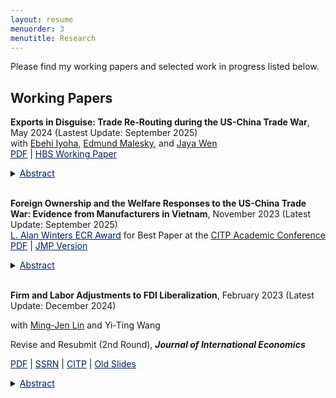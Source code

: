 ```yaml
---
layout: resume
menuorder: 3
menutitle: Research
---
```


Please find my working papers and selected work in progress listed below.

## Working Papers

**Exports in Disguise: Trade Re-Routing during the US-China Trade War**, <br> 
May 2024 (Lastest Update: September 2025) <br>
with <a href="https://ebehii.github.io/" target="_blank">Ebehi Iyoha</a>, <a href="https://sites.duke.edu/malesky/" target="_blank">Edmund Malesky</a>, and <a href="https://www.jayawen.com/" target="_blank">Jaya Wen</a> <br> 
<a href="https://sungjuwu.github.io/documents/Vietnam_rerouting_paper.pdf" target="_blank"><span style="color:#012169"><u>PDF</u></span></a> | <a href="https://www.hbs.edu/ris/Publication%20Files/24-072_a50d1294-e645-4a28-b1f1-ec4e86bd20e4.pdf" target="_blank"><span style="color:#012169"><u>HBS Working Paper</u></span></a> <br>
<details>
    <summary><span style="color:#012169"><u>Abstract</u></span></summary><p>Countries increasingly deploy origin-specific tariffs as geopolitical instruments, and the 2018 US–China trade war is a leading example. Prior research has found that this conflict triggered substantial trade reallocation; however, the proportion of these changes attributable to evasive rerouting versus production relocation remains unclear. We address this gap by introducing a general, replicable rerouting measure, which we apply to transaction-level data from Vietnam during the 2018-2019 trade war. Exploiting variation in tariff exposure and timing, we show that the share of Vietnam’s exports to the US rerouted from China increased by 1.74 percentage points for the average tariff hike, and the increase was driven by new establishments and Chinese-owned firms. Our decomposition of Vietnam’s export growth to the US between 2018 and 2021 suggests that 8.8% of the $52.8 billion increase was due to rerouting whereas 39.8% reflected domestic value-added.</p>
</details> <br>

**Foreign Ownership and the Welfare Responses to the US-China Trade War: Evidence from Manufacturers in Vietnam**, November 2023 (Latest Update: September 2025) <br>
<a href="https://sungjuwu.github.io/documents/Best_paper_award_CITP_2025.pdf" target="_blank"><span style="color:#012169"><u>L. Alan Winters ECR Award</u></span></a> for Best Paper at the <a href="https://citp.ac.uk/academic-conference-2025" target="_blank">CITP Academic Conference</a> <br>
<a href="https://sungjuwu.github.io/documents/JMP_sungjuwu.pdf" target="_blank"><span style="color:#012169"><u>PDF</u></span></a> | <a href="https://sungjuwu.github.io/documents/JMP_sungjuwu_old.pdf" target="_blank"><span style="color:#012169"><u>JMP Version</u></span></a>
<details>
    <summary><span style="color:#012169"><u>Abstract</u></span></summary><p>This paper studies the welfare implications of the US–China trade war in Vietnam. Utilizing an enterprise survey in Vietnam that covers the universe of registered firms with information on their capital ownership, I provide novel evidence that Vietnam’s positive responses in employment and exports in 2017–2019 are driven mainly by foreign-owned manufacturers. To further understand the welfare gains of the trade war episode, I develop and estimate a quantitative model of trade participation with foreign ownership, where foreign-owned and domestic manufacturers differ in their distributions of productivity and fixed costs to participate in sourcing and exporting activities. A foreign demand shock to Vietnam of a magnitude similar to that of the trade war raises the real expenditure in the model by 5 percent, predominantly from an increase in labor income.</p>
</details> <br> 

**Firm and Labor Adjustments to FDI Liberalization**, February 2023 (Latest Update: December 2024) <br>
<p>with <a href="https://economicsatntu.wixsite.com/ming-jen-lin" target="_blank">Ming-Jen Lin</a> and Yi-Ting Wang <br>
<p>Revise and Resubmit (2nd Round), <em><strong>Journal of International Economics</strong></em></p>
    <a href="https://sungjuwu.github.io/documents/CNFDI_paper.pdf" target="_blank"><span style="color:#012169"><u>PDF</u></span></a>
    | <a href="https://papers.ssrn.com/sol3/papers.cfm?abstract_id=4347657" target="_blank"><span style="color:#012169"><u>SSRN</u></span></a>
    | <a href="https://citp.ac.uk/publications/firm-and-labour-adjustments-to-fdi-liberalisation" target="_blank"><span style="color:#012169"><u>CITP</u></span></a>
    | <a href="https://sungjuwu.github.io/documents/CNFDI_slides.pdf" target="_blank"><span style="color:#012169"><u>Old Slides</u></span></a> <br></p>
<details>
    <summary><span style="color:#012169"><u>Abstract</u></span></summary><p>This paper studies how liberalizing outward foreign direct investments (FDI) affects manufacturers’ engagement in global production and their domestic workers’ labor market outcomes. Focusing on a liberalization policy in 2001 by the government of Taiwan that allowed 122 electronic products to be produced in China, we estimate its
effect on Taiwanese electronic manufacturers and their domestic workers. Employing a matched difference-in-differences strategy, we find that the manufacturers targeted by the policy were on average 14% more likely to invest in China relative to the non-targeted ones. Correspondingly, the domestic incumbent workers of the targeted manufacturers were on average more likely to change their jobs, stay employed for fewer years, and have lower wages in subsequent years relative to those employed by the nontargeted ones. The worker-level effects of the policy exhibited substantial heterogeneity across the initial wage distribution, with the top-decile workers benefiting and the other workers losing on average.</p>
</details> <br>
